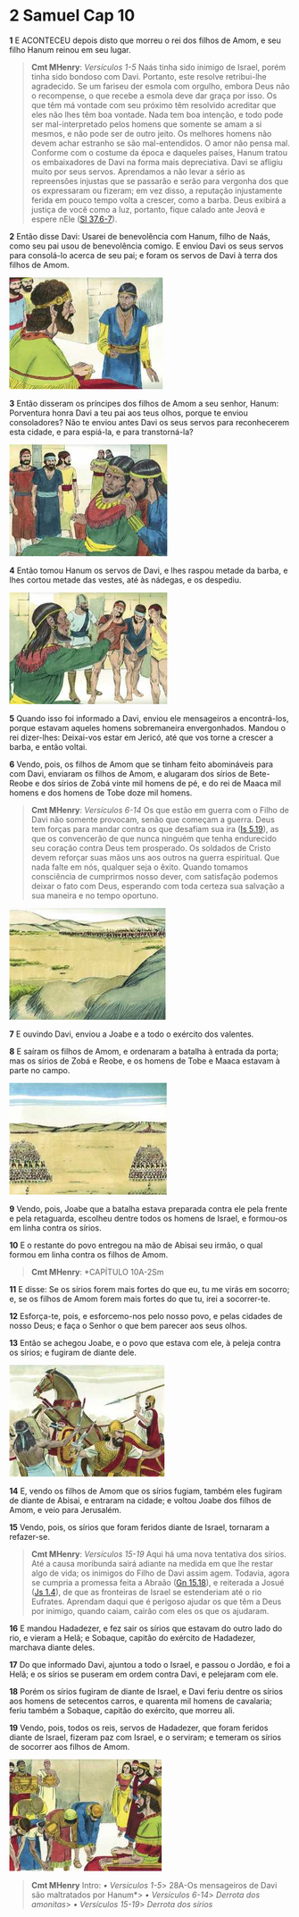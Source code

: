 # 2 Samuel Cap 10

**1** 	E ACONTECEU depois disto que morreu o rei dos filhos de Amom, e seu filho Hanum reinou em seu lugar.

> **Cmt MHenry**: *Versículos 1-5* Naás tinha sido inimigo de Israel, porém tinha sido bondoso com Davi. Portanto, este resolve retribui-lhe agradecido. Se um fariseu der esmola com orgulho, embora Deus não o recompense, o que recebe a esmola deve dar graça por isso. Os que têm má vontade com seu próximo têm resolvido acreditar que eles não lhes têm boa vontade. Nada tem boa intenção, e todo pode ser mal-interpretado pelos homens que somente se amam a si mesmos, e não pode ser de outro jeito. Os melhores homens não devem achar estranho se são mal-entendidos. O amor não pensa mal. Conforme com o costume da época e daqueles países, Hanum tratou os embaixadores de Davi na forma mais depreciativa. Davi se afligiu muito por seus servos. Aprendamos a não levar a sério as repreensões injustas que se passarão e serão para vergonha dos que os expressaram ou fizeram; em vez disso, a reputação injustamente ferida em pouco tempo volta a crescer, como a barba. Deus exibirá a justiça de você como a luz, portanto, fique calado ante Jeová e espere nEle ([Sl 37.6-7](../19A-Sl/37.md#6)).

**2** 	Então disse Davi: Usarei de benevolência com Hanum, filho de Naás, como seu pai usou de benevolência comigo. E enviou Davi os seus servos para consolá-lo acerca de seu pai; e foram os servos de Davi à terra dos filhos de Amom.

![](../Images/SweetPublishing/10-10-1.jpg) 

**3** 	Então disseram os príncipes dos filhos de Amom a seu senhor, Hanum: Porventura honra Davi a teu pai aos teus olhos, porque te enviou consoladores? Não te enviou antes Davi os seus servos para reconhecerem esta cidade, e para espiá-la, e para transtorná-la?

![](../Images/SweetPublishing/10-10-2.jpg) 

**4** 	Então tomou Hanum os servos de Davi, e lhes raspou metade da barba, e lhes cortou metade das vestes, até às nádegas, e os despediu.

![](../Images/SweetPublishing/10-10-3.jpg) 

**5** 	Quando isso foi informado a Davi, enviou ele mensageiros a encontrá-los, porque estavam aqueles homens sobremaneira envergonhados. Mandou o rei dizer-lhes: Deixai-vos estar em Jericó, até que vos torne a crescer a barba, e então voltai.

**6** 	Vendo, pois, os filhos de Amom que se tinham feito abomináveis para com Davi, enviaram os filhos de Amom, e alugaram dos sírios de Bete-Reobe e dos sírios de Zobá vinte mil homens de pé, e do rei de Maaca mil homens e dos homens de Tobe doze mil homens.

> **Cmt MHenry**: *Versículos 6-14* Os que estão em guerra com o Filho de Davi não somente provocam, senão que começam a guerra. Deus tem forças para mandar contra os que desafiam sua ira ([Is 5.19](../23A-Is/05.md#19)), as que os convencerão de que nunca ninguém que tenha endurecido seu coração contra Deus tem prosperado. Os soldados de Cristo devem reforçar suas mãos uns aos outros na guerra espiritual. Que nada falte em nós, qualquer seja o êxito. Quando tomamos consciência de cumprirmos nosso dever, com satisfação podemos deixar o fato com Deus, esperando com toda certeza sua salvação a sua maneira e no tempo oportuno.

![](../Images/SweetPublishing/10-10-4.jpg) 

**7** 	E ouvindo Davi, enviou a Joabe e a todo o exército dos valentes.

**8** 	E saíram os filhos de Amom, e ordenaram a batalha à entrada da porta; mas os sírios de Zobá e Reobe, e os homens de Tobe e Maaca estavam à parte no campo.

![](../Images/SweetPublishing/10-10-5.jpg) 

**9** 	Vendo, pois, Joabe que a batalha estava preparada contra ele pela frente e pela retaguarda, escolheu dentre todos os homens de Israel, e formou-os em linha contra os sírios.

**10** 	E o restante do povo entregou na mão de Abisai seu irmão, o qual formou em linha contra os filhos de Amom.

> **Cmt MHenry**: *CAPÍTULO 10A-2Sm

**11** 	E disse: Se os sírios forem mais fortes do que eu, tu me virás em socorro; e, se os filhos de Amom forem mais fortes do que tu, irei a socorrer-te.

**12** 	Esforça-te, pois, e esforcemo-nos pelo nosso povo, e pelas cidades de nosso Deus; e faça o Senhor o que bem parecer aos seus olhos.

**13** 	Então se achegou Joabe, e o povo que estava com ele, à peleja contra os sírios; e fugiram de diante dele.

![](../Images/SweetPublishing/10-10-6.jpg) 

**14** 	E, vendo os filhos de Amom que os sírios fugiam, também eles fugiram de diante de Abisai, e entraram na cidade; e voltou Joabe dos filhos de Amom, e veio para Jerusalém.

**15** 	Vendo, pois, os sírios que foram feridos diante de Israel, tornaram a refazer-se.

> **Cmt MHenry**: *Versículos 15-19* Aqui há uma nova tentativa dos sírios. Até a causa moribunda sairá adiante na medida em que lhe restar algo de vida; os inimigos do Filho de Davi assim agem. Todavia, agora se cumpria a promessa feita a Abraão ([Gn 15.18](../01A-Gn/15.md#18)), e reiterada a Josué ([Js 1.4](../06A-Js/01.md#4)), de que as fronteiras de Israel se estenderiam até o rio Eufrates. Aprendam daqui que é perigoso ajudar os que têm a Deus por inimigo, quando caiam, cairão com eles os que os ajudaram.

**16** 	E mandou Hadadezer, e fez sair os sírios que estavam do outro lado do rio, e vieram a Helã; e Sobaque, capitão do exército de Hadadezer, marchava diante deles.

**17** 	Do que informado Davi, ajuntou a todo o Israel, e passou o Jordão, e foi a Helã; e os sírios se puseram em ordem contra Davi, e pelejaram com ele.

**18** 	Porém os sírios fugiram de diante de Israel, e Davi feriu dentre os sírios aos homens de setecentos carros, e quarenta mil homens de cavalaria; feriu também a Sobaque, capitão do exército, que morreu ali.

**19** 	Vendo, pois, todos os reis, servos de Hadadezer, que foram feridos diante de Israel, fizeram paz com Israel, e o serviram; e temeram os sírios de socorrer aos filhos de Amom.

![](../Images/SweetPublishing/10-10-7.jpg) 


> **Cmt MHenry** Intro: *• Versículos 1-5*> 28A-Os mensageiros de Davi são maltratados por Hanum*> *• Versículos 6-14*> *Derrota dos amonitas*> *• Versículos 15-19*> *Derrota dos sírios*